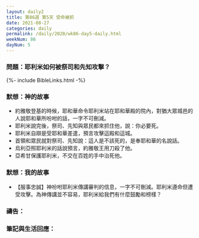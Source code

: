 ```yaml
---
layout: daily2
title: 第86週 第5天 受命被抓
date: 2021-08-27
categories: daily
permalink: /daily/2020/wk86-day5-daily.html
weekNum: 86
dayNum: 5
---
```


### 問題：耶利米如何被祭司和先知攻擊？

{%- include BibleLinks.html -%}

### 默想：神的故事
+ 約雅敬登基的時候，耶和華命令耶利米站在耶和華殿的院內，對猶大眾城邑的人說耶和華所吩咐的話，一字不可刪減。
+ 耶利米說完後，祭司、先知與眾民都來抓住他，說：你必要死。
+ 耶利米自辯是受耶和華差遣，預言攻擊這殿和這城。
+ 首領和眾民就對祭司、先知說：這人是不該死的，是奉耶和華的名說話。
+ 烏利亞照耶利米的話說預言，約雅敬王用刀殺了他。
+ 亞希甘保護耶利米，不交在百姓的手中治死他。

### 默想：我的故事
+ 【服事忠誠】神吩咐耶利米傳講審判的信息，一字不可刪減。耶利米遵命但遭受攻擊。為神傳講並不容易，耶利米給我們有什麼鼓勵和榜樣？

### 禱告：

### 筆記與生活回應：
